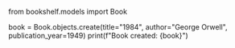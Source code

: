 from bookshelf.models import Book

book = Book.objects.create(title="1984", author="George Orwell", publication_year=1949)
print(f"Book created: {book}")
